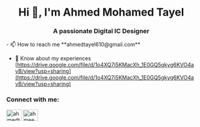 <h1 align="center">Hi 👋, I'm Ahmed Mohamed Tayel</h1>
<h3 align="center">A passionate Digital IC Designer</h3>
- 📫 How to reach me **ahmedtayel610@gmail.com**

- 📄 Know about my experiences [https://drive.google.com/file/d/1o4XQ7i5KMacXh_1E0GQ5gkyg6KVO4avB/view?usp=sharing](https://drive.google.com/file/d/1o4XQ7i5KMacXh_1E0GQ5gkyg6KVO4avB/view?usp=sharing)

<h3 align="left">Connect with me:</h3>
<p align="left">
<a href="https://linkedin.com/in/ahmedtayeel" target="blank"><img align="center" src="https://raw.githubusercontent.com/rahuldkjain/github-profile-readme-generator/master/src/images/icons/Social/linked-in-alt.svg" alt="ahmedtayeel" height="30" width="40" /></a>
<a href="https://fb.com/ahmeed.tayee" target="blank"><img align="center" src="https://raw.githubusercontent.com/rahuldkjain/github-profile-readme-generator/master/src/images/icons/Social/facebook.svg" alt="ahmeed.tayee" height="30" width="40" /></a>
</p>
